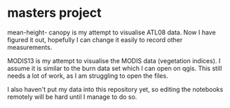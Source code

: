 # masters project

mean-height- canopy is my attempt to visualise ATL08 data. Now I have figured it out, hopefully I can change it easily to record other measurements.

MODIS13 is my attempt to visualise the MODIS data (vegetation indices). I assume it is similar to the burn data set which I can open on qgis. This still needs a lot of work, as I am struggling to open the files.

I also haven't put my data into this repository yet, so editing the notebooks remotely will be hard until I manage to do so.
